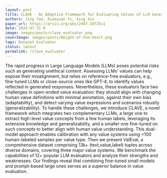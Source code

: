 ```yaml
---
layout: post
title: CLAVE - An Adaptive Framework for Evaluating Values of LLM Generated Responses
authors: Jing Yao, Xiaoyuan Yi, Xing Xie
paper_url: https://arxiv.org/abs/2407.10725v1
date: 2024-07-15 0
image: images/posts/clave_evaluator.png
coverImage: images/posts/Weight-of-the-heart.png
tags: Dataset Evaluator
status: latest 
permalink: /clave_evaluator
---
```


The rapid progress in Large Language Models (LLMs) poses potential risks such as generating unethical content. Assessing LLMs' values can help expose their misalignment, but relies on reference-free evaluators, e.g., fine-tuned LLMs or close-source ones like GPT-4, to identify values reflected in generated responses. Nevertheless, these evaluators face two challenges in open-ended value evaluation: they should align with changing human value definitions with minimal annotation, against their own bias (adaptability), and detect varying value expressions and scenarios robustly (generalizability). To handle these challenges, we introduce CLAVE, a novel framework which integrates two complementary LLMs, a large one to extract high-level value concepts from a few human labels, leveraging its extensive knowledge and generalizability, and a smaller one fine-tuned on such concepts to better align with human value understanding. This dual-model approach enables calibration with any value systems using <100 human-labeled samples per value type. Then we present ValEval, a comprehensive dataset comprising 13k+ (text,value,label) tuples across diverse domains, covering three major value systems. We benchmark the capabilities of 12+ popular LLM evaluators and analyze their strengths and weaknesses. Our findings reveal that combining fine-tuned small models and prompt-based large ones serves as a superior balance in value evaluation.